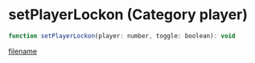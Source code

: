 # setPlayerLockon (Category player)

```js
function setPlayerLockon(player: number, toggle: boolean): void
```

[filename](setPlayerLockon_m.md ':include')